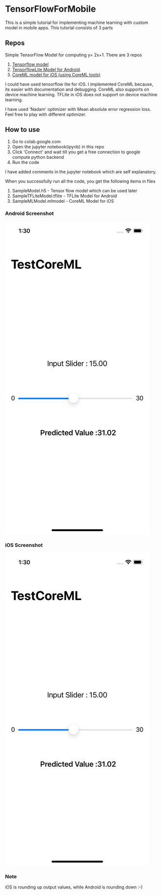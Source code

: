 # TensorFlowForMobile

This is a simple tutorial for implementing machine learning with custom model in mobile apps. This tutorial consists of 3 parts


## Repos
  Simple TensorFlow Model for computing y= 2x+1. There are 3 repos
1. [Tensorflow model](https://github.com/Mahabali/TensorFlowForMobile)
2. [TensorflowLite Model for Android](https://github.com/Mahabali/TFLiteAndroidSample). 
3. [CoreML model for iOS (using CoreML tools)](https://github.com/Mahabali/CoreMLSampleiOS)

I could have used tensorflow lite for iOS. I implemented CoreML because, its easier with documentation and debugging. CoreML also supports on device machine learning. TFLite in iOS does not support on device machine learning.

I have used 'Nadam' optimizer with Mean absolute error regression loss. Feel free to play with different optimizer.

## How to use

1. Go to colab.google.com
2. Open the jupyter notebook(ipynb) in this repo
3. Click 'Connect' and wait till you get a free connection to google compute python backend
4. Run the code

 I have added comments in the jupyter notebook which are self explanatory. 
 
 When you successfully run all the code, you get the following items in files
 
1. SampleModel.h5 - Tensor flow model which can be used later
2. SampleTFLiteModel.tflite - TFLite Model for Android
3. SampleMLModel.mlmodel - CoreML Model for iOS 

### Android Screenshot
![Screenshot](https://github.com/Mahabali/CoreMLSampleiOS/blob/main/Screenshot.png)

### iOS Screenshot
![Screenshot](https://github.com/Mahabali/CoreMLSampleiOS/blob/main/Screenshot.png)

### Note
iOS is rounding up output values, while Android is rounding down :-) 
